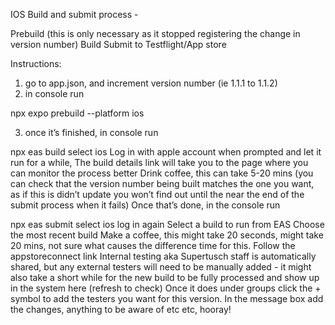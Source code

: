 IOS Build and submit process -

Prebuild (this is only necessary as it stopped registering the change in version number)
Build
Submit to Testflight/App store

Instructions:

1. go to app.json, and increment version number (ie 1.1.1 to 1.1.2)
2. in console run

npx expo prebuild --platform ios

3. once it’s finished, in console run

npx eas build
select ios
Log in with apple account when prompted and let it run for a while,
The build details link will take you to the page where you can monitor the process better
Drink coffee, this can take 5-20 mins (you can check that the version number being built matches the one you want, as if this is didn’t update you won’t find out until the near the end of the submit process when it fails)
Once that’s done, in the console run

npx eas submit
select ios
log in again
Select a build to run from EAS
Choose the most recent build
Make a coffee, this might take 20 seconds, might take 20 mins, not sure what causes the difference time for this.
Follow the appstoreconnect link
Internal testing aka Supertusch staff is automatically shared, but any external testers will need to be manually added - it might also take a short while for the new build to be fully processed and show up in the system here (refresh to check)
Once it does under groups click the + symbol to add the testers you want for this version.
In the message box add the changes, anything to be aware of etc etc,
hooray!
